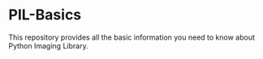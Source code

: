 # PIL-Basics
This repository provides all the basic information you need to know about Python Imaging Library.

